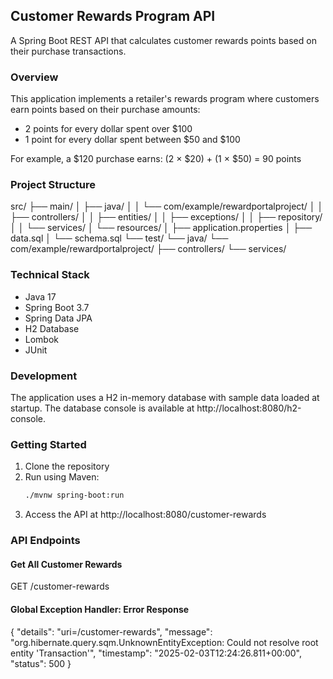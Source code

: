 ## Customer Rewards Program API

A Spring Boot REST API that calculates customer rewards points based on their purchase transactions.

### Overview

This application implements a retailer's rewards program where customers earn points based on their purchase amounts:
- 2 points for every dollar spent over $100
- 1 point for every dollar spent between $50 and $100

For example, a $120 purchase earns: (2 × $20) + (1 × $50) = 90 points

### Project Structure
src/
├── main/
│   ├── java/
│   │   └── com/example/rewardportalproject/
│   │       ├── controllers/
│   │       ├── entities/
│   │       ├── exceptions/
│   │       ├── repository/
│   │       └── services/
│   └── resources/
│       ├── application.properties
│       ├── data.sql
│       └── schema.sql
└── test/
    └── java/
        └── com/example/rewardportalproject/
            ├── controllers/
            └── services/

### Technical Stack

- Java 17
- Spring Boot 3.7
- Spring Data JPA
- H2 Database
- Lombok
- JUnit

### Development

The application uses a H2 in-memory database with sample data loaded at startup. 
The database console is available at http://localhost:8080/h2-console.

### Getting Started

1. Clone the repository
2. Run using Maven:
   ```bash
   ./mvnw spring-boot:run
   ```
3. Access the API at http://localhost:8080/customer-rewards

### API Endpoints

#### Get All Customer Rewards
GET /customer-rewards

#### Global Exception Handler: Error Response

{
    "details": "uri=/customer-rewards",
    "message": "org.hibernate.query.sqm.UnknownEntityException: Could not resolve root entity 'Transaction'",
    "timestamp": "2025-02-03T12:24:26.811+00:00",
    "status": 500
}